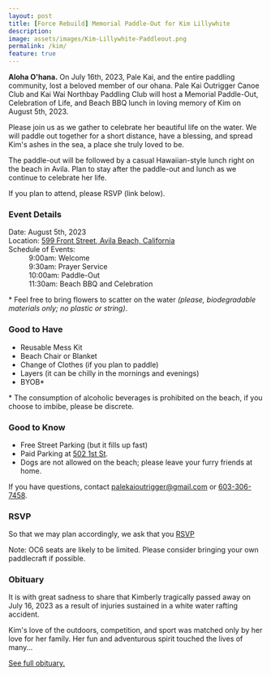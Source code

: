 ```yaml
---
layout: post
title: [Force Rebuild] Memorial Paddle-Out for Kim Lillywhite
description: 
image: assets/images/Kim-Lillywhite-Paddleout.png
permalink: /kim/
feature: true
---
```


<b>Aloha O'hana.</b> On July 16th, 2023, Pale Kai, and the entire paddling community, lost a beloved member of our ohana. Pale Kai Outrigger Canoe Club
and Kai Wai Northbay Paddling Club will host a Memorial Paddle-Out, Celebration of Life, and Beach BBQ lunch in loving memory of Kim on August 5th, 2023.

<p>Please join us as we gather to celebrate her beautiful life on the water. We will paddle out together for a short distance,
have a blessing, and spread Kim's ashes in the sea, a place she truly loved to be.</p>

<p>The paddle-out will be followed by a casual Hawaiian-style lunch right on the beach in Avila. Plan to stay after the paddle-out and
lunch as we continue to celebrate her life.</p>

<p>If you plan to attend, please RSVP (link below).</p>

<h3>Event Details</h3>

<style type="text/css">
<!--
 .tab0 { margin-left: 0px; margin-top: 0px; margin-bottom: 0px }
 .tab1 { margin-left: 40px; margin-top: 0px; margin-bottom: 0px }
-->
</style>

<p class="tab0">Date: August 5th, 2023<br>
Location: <a href="https://goo.gl/maps/VLFRQMEQFwvGvdTX7">599 Front Street, Avila Beach, California</a><br>
Schedule of Events:<br>
<p class="tab1">
    9:00am: Welcome<br>
    9:30am: Prayer Service<br>
    10:00am: Paddle-Out<br>
    11:30am: Beach BBQ and Celebration<p>
    
<P>
* Feel free to bring flowers to scatter on the water <i>(please, biodegradable materials only; no plastic or string)</I>.<br>

<h3>Good to Have</h3>
<ul>
<li>Reusable Mess Kit</li>
<li>Beach Chair or Blanket</li>
<li>Change of Clothes (if you plan to paddle)</li>
<li>Layers (it can be chilly in the mornings and evenings)</li>
<li>BYOB*</li>
</ul>

<p>* The consumption of alcoholic beverages is prohibited on the beach, if you choose to imbibe, please be discrete.</p>

<h3>Good to Know</h3>
<ul>
<li>Free Street Parking (but it fills up fast)</li>
<li>Paid Parking at <a target="_blank" href="https://goo.gl/maps/ST3diTTBTZkddoby9">502 1st St</a>.</li>
<li>Dogs are not allowed on the beach; please leave your furry friends at home.</li>
</ul>

<p>If you have questions, contact <a href="mailto:palekaioutrigger@gmail.com">palekaioutrigger@gmail.com</a>
or <a href="tel:+1-603-306-7458">603-306-7458</a>.

<h3>RSVP</h3>

<p>
So that we may plan accordingly, we ask that you <a href="https://forms.gle/DmC64KBrKHsFkgUR6" target="_blank" 
class="button special">RSVP</a>
</p>

<p>Note: OC6 seats are likely to be limited. Please consider bringing your own paddlecraft if possible.</p>

<h3>Obituary</h3>
<p>It is with great sadness to share that Kimberly tragically passed away on July 16, 2023 as a result of injuries sustained in a
white water rafting accident.

<p>Kim's love of the outdoors, competition, and sport was matched only by her love for her family. Her fun and adventurous spirit 
touched the lives of many...</p>

<p><a target="_blank" href="https://www.legacy.com/us/obituaries/name/kimberly-lillywhite-obituary?id=52524752">See full obituary.</a></p>
